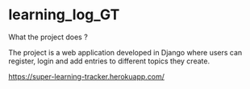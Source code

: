 # learning_log_GT

What the project does ?

The project is a web application developed in Django where users can register, login and add entries to different topics they create.

https://super-learning-tracker.herokuapp.com/
